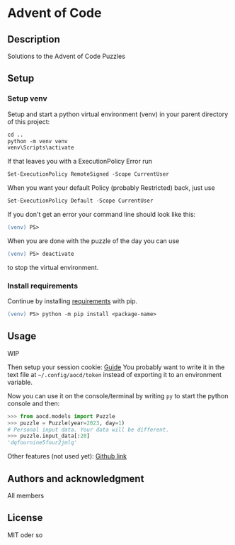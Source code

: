 # Advent of Code

## Description

Solutions to the Advent of Code Puzzles

## Setup

### Setup venv

Setup and start a python virtual environment (venv) in your parent directory of this project:

```ps
cd ..
python -m venv venv
venv\Scripts\activate
```

If that leaves you with a ExecutionPolicy Error run

```ps
Set-ExecutionPolicy RemoteSigned -Scope CurrentUser
```

When you want your default Policy (probably Restricted) back, just use

```ps
Set-ExecutionPolicy Default -Scope CurrentUser
```

If you don't get an error your command line should look like this:

```ps
(venv) PS>
```

When you are done with the puzzle of the day you can use 

```ps
(venv) PS> deactivate
```

to stop the virtual environment.

### Install requirements

Continue by installing [requirements](requirements.txt) with pip.

```ps
(venv) PS> python -m pip install <package-name>
```

## Usage

WIP

Then setup your session cookie: [Guide](https://github.com/wimglenn/advent-of-code-wim/issues/1)
You probably want to write it in the text file at `~/.config/aocd/token` instead of exporting it to an environment variable.

Now you can use it on the console/terminal by writing `py` to start the python console and then:

```python
>>> from aocd.models import Puzzle
>>> puzzle = Puzzle(year=2023, day=1)
# Personal input data. Your data will be different.
>>> puzzle.input_data[:20]
'dqfournine5four2jmlq'
```

Other features (not used yet): [Github link](https://github.com/wimglenn/advent-of-code-data)

## Authors and acknowledgment
All members

## License
MIT oder so
